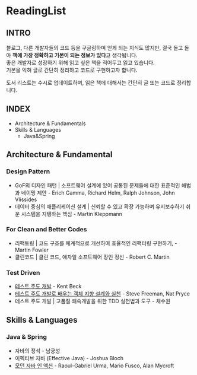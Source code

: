 # ReadingList


## INTRO
블로그, 다른 개발자들의 코드 등을 구글링하며 얻게 되는 지식도 많지만, 결국 돌고 돌아 **책에 가장 정확하고 기본이 되는 정보가 있다**고 생각됩니다.  
좋은 개발자로 성장하기 위해 읽고 싶은 책을 적어두고 읽고 있습니다.  
기본을 익혀 글로 간단히 정리하고 코드로 구현하고자 합니다.  

도서 리스트는 수시로 업데이트하며, 읽은 책에 대해서는 간단히 글 또는 코드로 정리합니다.


## INDEX
- Architecture & Fundamentals
- Skills & Languages
  - Java&Spring


## Architecture & Fundamental

### Design Pattern
- GoF의 디자인 패턴 | 소프트웨어 설계에 있어 공통된 문제들에 대한 표준적인 해법과 네이밍 제안 - Erich Gamma, Richard Helm, Ralph Johnson, John Vlissides
- 데이터 중심의 애플리케이션 설계 | 신뢰할 수 있고 확장 가능하며 유지보수하기 쉬운 시스템을 지탱하는 핵심 - Martin Kleppmann

### For Clean and Better Codes
- 리팩토링 | 코드 구조를 체계적으로 개선하여 효율적인 리팩터링 구현하기, - Martin Fowler
- 클린코드 | 클린 코드, 애자일 소프트웨어 장인 정신 - Robert C. Martin

### Test Driven
- [테스트 주도 개발](http://www.kyobobook.co.kr/product/detailViewKor.laf?ejkGb=KOR&mallGb=KOR&barcode=9788966261024&orderClick=LAG&Kc=) - Kent Beck
- [테스트 주도 개발로 배우는 객체 지향 설계와 실천](http://www.kyobobook.co.kr/product/detailViewKor.laf?ejkGb=KOR&mallGb=KOR&barcode=9788966260836&orderClick=LAG&Kc=) - Steve Freeman, Nat Pryce
- 테스트 주도 개발 | 고품질 쾌속개발을 위한 TDD 실천법과 도구 - 채수원


## Skills & Languages

### Java & Spring
- 자바의 정석 - 남궁성
- 이펙티브 자바 (Effective Java) - Joshua Bloch
- [모던 자바 인 액션](http://www.kyobobook.co.kr/product/detailViewKor.laf?ejkGb=KOR&mallGb=KOR&barcode=9791162242025&orderClick=LEa&Kc=) - Raoul-Gabriel Urma, Mario Fusco, Alan Mycroft
